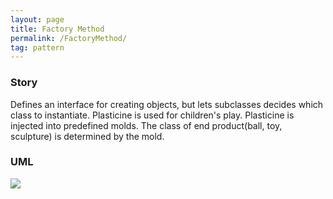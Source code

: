 ```yaml
---
layout: page
title: Factory Method
permalink: /FactoryMethod/
tag: pattern
---
```




### Story 

Defines an interface for creating objects, but lets subclasses decides which class to instantiate.
Plasticine is used for children's play. Plasticine is injected into predefined molds. The class of end product(ball, toy, sculpture) is determined by the mold.



### UML 
![]({{site.baseurl}}/assets/img/factorymethod.png)

